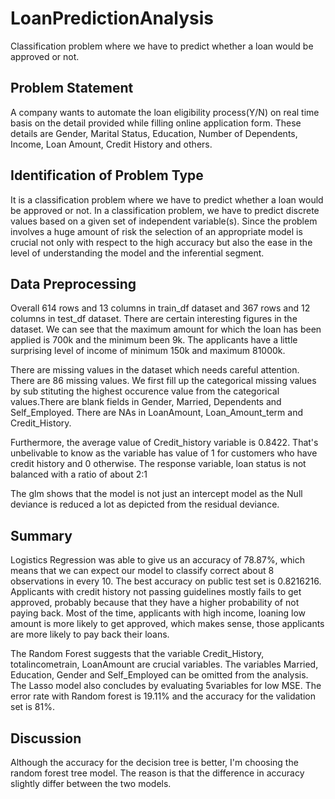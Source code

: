 # LoanPredictionAnalysis
Classification problem where we have to predict whether a loan would be approved or not.

## Problem Statement
A company wants to automate the loan eligibility process(Y/N) on real time basis on the detail provided while filling online application form.
These details are Gender, Marital Status, Education, Number of Dependents, Income, Loan Amount, Credit History and others.

## Identification of Problem Type
It is a classification problem where we have to predict whether a loan would be approved or not. In a classification problem, we have to predict discrete values based on a given set of independent variable(s). Since the problem involves a huge amount of risk the selection of an appropriate model is crucial not only with respect to the high accuracy but also the ease in the level of understanding the model and the inferential segment.

## Data Preprocessing
Overall 614 rows and 13 columns in train_df dataset and 367 rows and 12 columns in test_df dataset.
There are certain interesting figures in the dataset. We can see that the maximum amount for which the loan has been applied is 700k and the minimum been 9k. The applicants have a little surprising level of income of minimum 150k and maximum 81000k.

There are missing values in the dataset which needs careful attention. There are 86 missing values. We first fill up the categorical missing values by sub stituting the highest occurence value from the categorical values.There are blank fields in Gender, Married, Dependents and Self_Employed. There are NAs in LoanAmount, Loan_Amount_term and Credit_History.

Furthermore, the average value of Credit_history variable is 0.8422. That's unbelivable to know as the variable has value of 1 for customers who have credit history and 0 otherwise. The response variable, loan status is not balanced with a ratio of about 2:1

The glm shows that the model is not just an intercept model as the Null deviance is reduced a lot as depicted from the residual deviance.

## Summary
Logistics Regression was able to give us an accuracy of 78.87%, which means that we can expect our model to classify correct about 8 observations in every 10.
The best accuracy on public test set is 0.8216216. Applicants with credit history not passing guidelines mostly fails to get approved, probably because that they have a higher probability of not paying back. Most of the time, applicants with high income, loaning low amount is more likely to get approved, which makes sense, those applicants are more likely to pay back their loans.

The Random Forest suggests that the variable Credit_History, totalincometrain, LoanAmount are crucial variables. The variables Married, Education, Gender and Self_Employed can be omitted from the analysis. The Lasso model also concludes by evaluating 5variables for low MSE. The error rate with Random forest is 19.11% and the accuracy for the validation set is 81%.

## Discussion
Although the accuracy for the decision tree is better, I'm choosing the random forest tree model. The reason is that the difference in accuracy slightly differ between the two models. 
